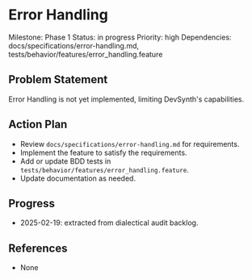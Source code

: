 # Error Handling
Milestone: Phase 1
Status: in progress
Priority: high
Dependencies: docs/specifications/error-handling.md, tests/behavior/features/error_handling.feature

## Problem Statement
Error Handling is not yet implemented, limiting DevSynth's capabilities.


## Action Plan
- Review `docs/specifications/error-handling.md` for requirements.
- Implement the feature to satisfy the requirements.
- Add or update BDD tests in `tests/behavior/features/error_handling.feature`.
- Update documentation as needed.

## Progress
- 2025-02-19: extracted from dialectical audit backlog.

## References
- None

